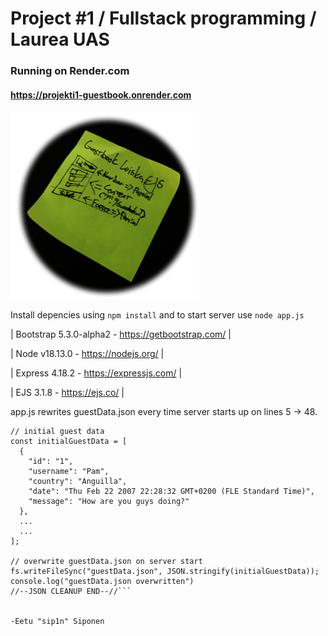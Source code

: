 # Project #1 / Fullstack programming / Laurea UAS


### Running on Render.com
#### https://projekti1-guestbook.onrender.com 

![Picture of EJS layout plan](public/img/sivuleiska.png)

Install depencies using `npm install` and to start server use `node app.js`

| Bootstrap 5.3.0-alpha2 - https://getbootstrap.com/ |

| Node v18.13.0 - https://nodejs.org/ |

| Express 4.18.2 - https://expressjs.com/ |

| EJS 3.1.8 - https://ejs.co/ |





app.js rewrites guestData.json every time server starts up on lines 5 -> 48.
```//--THIS IS FOR EASIER JSON CLEANUP BY RESTARTING SERVER--/
// initial guest data
const initialGuestData = [
  {
    "id": "1",
    "username": "Pam",
    "country": "Anguilla",
    "date": "Thu Feb 22 2007 22:28:32 GMT+0200 (FLE Standard Time)",
    "message": "How are you guys doing?"
  },
  ...
  ...
];

// overwrite guestData.json on server start
fs.writeFileSync("guestData.json", JSON.stringify(initialGuestData));
console.log("guestData.json overwritten")
//--JSON CLEANUP END--//```


-Eetu "sip1n" Siponen
